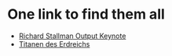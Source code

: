 # One link to find them all

- [Richard Stallman Output Keynote](http://ftp.agdsn.de/pub/mirrors/pr%C3%A4dikat%20wertvoll/Stallman.webm)
- [Titanen des Erdreichs](https://www.youtube.com/watch?v=X4wmz-QPfiI)
